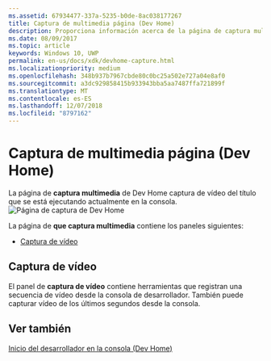 ```yaml
---
ms.assetid: 67934477-337a-5235-b0de-8ac038177267
title: Captura de multimedia página (Dev Home)
description: Proporciona información acerca de la página de captura multimedia de la aplicación Dev Home para Xbox One.
ms.date: 08/09/2017
ms.topic: article
keywords: Windows 10, UWP
permalink: en-us/docs/xdk/devhome-capture.html
ms.localizationpriority: medium
ms.openlocfilehash: 348b937b7967cbde80c0bc25a502e727a04e8af0
ms.sourcegitcommit: a3dc929858415b933943bba5aa7487ffa721899f
ms.translationtype: MT
ms.contentlocale: es-ES
ms.lasthandoff: 12/07/2018
ms.locfileid: "8797162"
---
```

# <a name="media-capture-page-dev-home"></a>Captura de multimedia página (Dev Home)
   
  
La página de **captura multimedia** de Dev Home captura de vídeo del título que se está ejecutando actualmente en la consola.   
 ![Página de captura de Dev Home](images/devhome_capture.png)   
  
La página de **que captura multimedia** contiene los paneles siguientes:   
 
   *  [Captura de vídeo](#ID4EHB)  

 
<a id="ID4EHB"></a>

   

## <a name="video-capture"></a>Captura de vídeo  
   
  
El panel de **captura de vídeo** contiene herramientas que registran una secuencia de vídeo desde la consola de desarrollador. También puede capturar vídeo de los últimos segundos desde la consola.   
  
<a id="ID4ERB"></a>

   

## <a name="see-also"></a>Ver también  
 [Inicio del desarrollador en la consola (Dev Home)](dev-home.md)

  